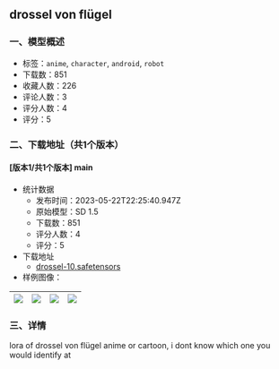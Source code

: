 ## drossel von flügel
### 一、模型概述

- 标签：`anime`, `character`, `android`, `robot`
- 下载数：851
- 收藏人数：226
- 评论人数：3
- 评分人数：4
- 评分：5

### 二、下载地址（共1个版本）

#### [版本1/共1个版本] main

- 统计数据
  - 发布时间：2023-05-22T22:25:40.947Z
  - 原始模型：SD 1.5
  - 下载数：851
  - 评分人数：4
  - 评分：5
- 下载地址
  - [drossel-10.safetensors](https://civitai.com/api/download/models/77876)
- 样例图像：

| <img src="https://image.civitai.com/xG1nkqKTMzGDvpLrqFT7WA/73ad149d-7445-4174-92f5-690f24fd0a06/width=450/873179.jpeg" /> | <img src="https://image.civitai.com/xG1nkqKTMzGDvpLrqFT7WA/f9700156-ee98-4ce8-9e61-154bf263928f/width=450/873180.jpeg" /> | <img src="https://image.civitai.com/xG1nkqKTMzGDvpLrqFT7WA/a2f7d1fa-6c72-4dba-970e-0f3dfbfabbb1/width=450/873178.jpeg" /> | <img src="https://image.civitai.com/xG1nkqKTMzGDvpLrqFT7WA/e4946725-bdcc-43c1-9f0b-abc57395b604/width=450/873177.jpeg" /> |
| ---- | ---- | ---- | ---- |


### 三、详情
<p>lora of drossel von flügel anime or cartoon, i dont know which one you would identify at</p>